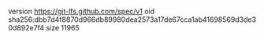 version https://git-lfs.github.com/spec/v1
oid sha256:dbb7d4f8870d966db89980dea2573a17de67cca1ab41698569d3de30d892e7f4
size 11965
